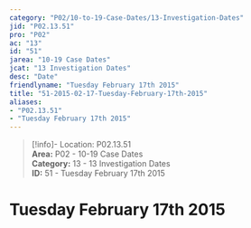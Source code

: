 ```yaml
---  
category: "P02/10-to-19-Case-Dates/13-Investigation-Dates"  
jid: "P02.13.51"  
pro: "P02"  
ac: "13"  
id: "51"  
jarea: "10-19 Case Dates"  
jcat: "13 Investigation Dates"  
desc: "Date"  
friendlyname: "Tuesday February 17th 2015"  
title: "51-2015-02-17-Tuesday-February-17th-2015"  
aliases:   
- "P02.13.51"  
- "Tuesday February 17th 2015"  
---  
```

>[!info]- Location: P02.13.51  
>**Area:** P02 - 10-19 Case Dates  
>**Category:** 13 - 13 Investigation Dates  
>**ID:** 51 - Tuesday February 17th 2015  
  
# Tuesday February 17th 2015  
